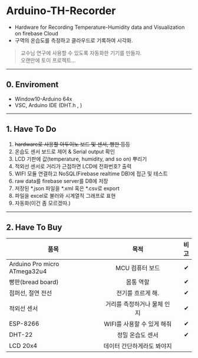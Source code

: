 # Arduino-TH-Recorder
- Hardware for Recording Temperature-Humidity data and Visualization on firebase Cloud  
- 구역의 온습도를 측정하고 클라우드로 기록하여 시각화.    


>교수님 연구에 사용할 수 있도록 자동화한 기기를 만들자.  
>오랜만에 토이 프로젝트...       

--------------------------------------------------------    
## 0. Enviroment

- Window10-Arduino 64x
- VSC, Arduino IDE (DHT.h , )       
--------------------------------------------------------    


## 1. Have To Do
1. ~~hardware로 사용할 아두이노 보드 및 센서, 빵판 등등~~  
2. 온습도 센서 보드로 제어 & Serial output 확인  
3. LCD 기판에 값(temperature, humidity, and so on) 뿌리기  
4. 적외선 센서로 거리가 근접하면 LCD에 전화번호? 출력  
5. WIFI 모듈 연결하고 NoSQL(Firebase realtime DB)에 접근 및 테스트  
6. raw data를 firebase server를 DB에 저장  
7. 저장된 \*.json 파일을 \*.xml 혹은 \*.csv로 export  
8. 파일을 excel로 불러와 시계열적 그래프로 표현  
9. 자동화(이건 좀 모르겠따.)         

--------------------------------------------------------    

    
## 2. Have To Buy
| 품목 | 목적 | 비고 |
|---|:---:|---:|
| Arduino Pro micro ATmega32u4 | MCU 컴퓨터 보드 | ✔ |
| 빵판(bread board) | 몸통 역할 | ✔ |
| 점퍼선, 절연 전선 | 전기를 흐르게 해. | ✔ |
| 적외선 센서 | 거리를 측정하거나 물체 인지 | ✔ |
| ESP-8266  | WIFI를 사용할 수 있게 해줘 | ✔ |
| DHT-22 | 정밀 온습도 센서  | ✔ |
| LCD 20x4 | 데이터 간단하게라도 봐야지 |  |
